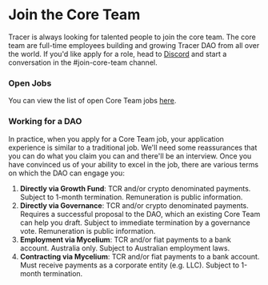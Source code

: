 # Join the Core Team

Tracer is always looking for talented people to join the core team. The core team are full-time employees building and growing Tracer DAO from all over the world. If you'd like apply for a role, head to [Discord](https://discord.gg/YqYarqBAFX) and start a conversation in the #join-core-team channel.

### Open Jobs <a href="#open-jobs" id="open-jobs"></a>

You can view the list of open Core Team jobs [here](https://tracer.finance/careers).

### Working for a DAO <a href="#practicalities-of-working-at-a-dao" id="practicalities-of-working-at-a-dao"></a>

In practice, when you apply for a Core Team job, your application experience is similar to a traditional job. We'll need some reassurances that you can do what you claim you can and there'll be an interview. Once you have convinced us of your ability to excel in the job, there are various terms on which the DAO can engage you:

1. **Directly via Growth Fund**: TCR and/or crypto denominated payments. Subject to 1-month termination. Remuneration is public information.
2. **Directly via Governance**: TCR and/or crypto denominated payments. Requires a successful proposal to the DAO, which an existing Core Team can help you draft. Subject to immediate termination by a governance vote. Remuneration is public information.
3. **Employment via Mycelium**: TCR and/or fiat payments to a bank account. Australia only. Subject to Australian employment laws.
4. **Contracting via Mycelium**: TCR and/or fiat payments to a bank account. Must receive payments as a corporate entity (e.g. LLC). Subject to 1-month termination.

